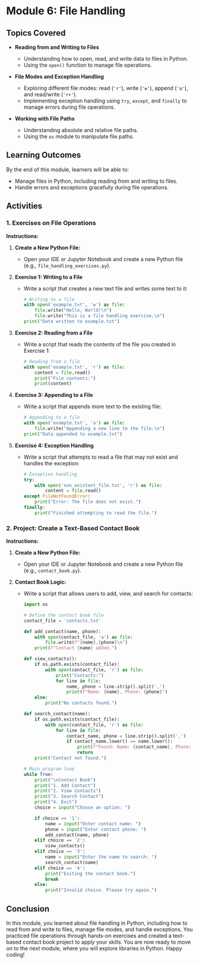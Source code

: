 # Module 6: File Handling

## Topics Covered

- **Reading from and Writing to Files**
  - Understanding how to open, read, and write data to files in Python.
  - Using the `open()` function to manage file operations.

- **File Modes and Exception Handling**
  - Exploring different file modes: read (`'r'`), write (`'w'`), append (`'a'`), and read/write (`'r+'`).
  - Implementing exception handling using `try`, `except`, and `finally` to manage errors during file operations.

- **Working with File Paths**
  - Understanding absolute and relative file paths.
  - Using the `os` module to manipulate file paths.

## Learning Outcomes

By the end of this module, learners will be able to:

- Manage files in Python, including reading from and writing to files.
- Handle errors and exceptions gracefully during file operations.

## Activities

### 1. Exercises on File Operations

**Instructions:**

1. **Create a New Python File:**
   - Open your IDE or Jupyter Notebook and create a new Python file (e.g., `file_handling_exercises.py`).

2. **Exercise 1: Writing to a File**
   - Write a script that creates a new text file and writes some text to it:
     ```python
     # Writing to a file
     with open('example.txt', 'w') as file:
         file.write("Hello, World!\n")
         file.write("This is a file handling exercise.\n")
     print("Data written to example.txt")
     ```

3. **Exercise 2: Reading from a File**
   - Write a script that reads the contents of the file you created in Exercise 1:
     ```python
     # Reading from a file
     with open('example.txt', 'r') as file:
         content = file.read()
         print("File contents:")
         print(content)
     ```

4. **Exercise 3: Appending to a File**
   - Write a script that appends more text to the existing file:
     ```python
     # Appending to a file
     with open('example.txt', 'a') as file:
         file.write("Appending a new line to the file.\n")
     print("Data appended to example.txt")
     ```

5. **Exercise 4: Exception Handling**
   - Write a script that attempts to read a file that may not exist and handles the exception:
     ```python
     # Exception handling
     try:
         with open('non_existent_file.txt', 'r') as file:
             content = file.read()
     except FileNotFoundError:
         print("Error: The file does not exist.")
     finally:
         print("Finished attempting to read the file.")
     ```

### 2. Project: Create a Text-Based Contact Book

**Instructions:**

1. **Create a New Python File:**
   - Open your IDE or Jupyter Notebook and create a new Python file (e.g., `contact_book.py`).

2. **Contact Book Logic:**
   - Write a script that allows users to add, view, and search for contacts:
     ```python
     import os

     # Define the contact book file
     contact_file = 'contacts.txt'

     def add_contact(name, phone):
         with open(contact_file, 'a') as file:
             file.write(f"{name},{phone}\n")
         print(f"Contact {name} added.")

     def view_contacts():
         if os.path.exists(contact_file):
             with open(contact_file, 'r') as file:
                 print("Contacts:")
                 for line in file:
                     name, phone = line.strip().split(',')
                     print(f"Name: {name}, Phone: {phone}")
         else:
             print("No contacts found.")

     def search_contact(name):
         if os.path.exists(contact_file):
             with open(contact_file, 'r') as file:
                 for line in file:
                     contact_name, phone = line.strip().split(',')
                     if contact_name.lower() == name.lower():
                         print(f"Found: Name: {contact_name}, Phone: {phone}")
                         return
         print("Contact not found.")

     # Main program loop
     while True:
         print("\nContact Book")
         print("1. Add Contact")
         print("2. View Contacts")
         print("3. Search Contact")
         print("4. Exit")
         choice = input("Choose an option: ")

         if choice == '1':
             name = input("Enter contact name: ")
             phone = input("Enter contact phone: ")
             add_contact(name, phone)
         elif choice == '2':
             view_contacts()
         elif choice == '3':
             name = input("Enter the name to search: ")
             search_contact(name)
         elif choice == '4':
             print("Exiting the contact book.")
             break
         else:
             print("Invalid choice. Please try again.")
     ```

## Conclusion

In this module, you learned about file handling in Python, including how to read from and write to files, manage file modes, and handle exceptions. You practiced file operations through hands-on exercises and created a text-based contact book project to apply your skills. You are now ready to move on to the next module, where you will explore libraries in Python. Happy coding!